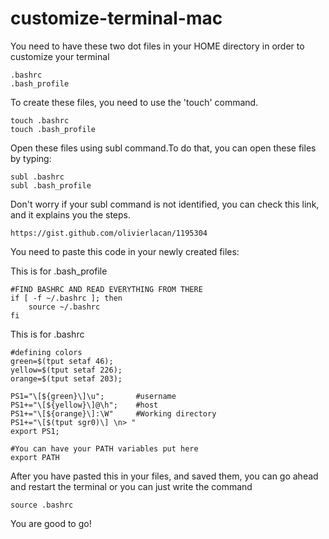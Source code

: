 # customize-terminal-mac

You need to have these two dot files in your HOME directory in order to customize your terminal

    .bashrc
    .bash_profile

To create these files, you need to use the 'touch' command.

    touch .bashrc
    touch .bash_profile
    
Open these files using subl command.To do that, you can open these files by typing:

    subl .bashrc
    subl .bash_profile

Don't worry if your subl command is not identified, you can check this link, and it explains you the steps. 
      
    https://gist.github.com/olivierlacan/1195304

You need to paste this code in your newly created files:

This is for .bash_profile
    
    #FIND BASHRC AND READ EVERYTHING FROM THERE
    if [ -f ~/.bashrc ]; then
        source ~/.bashrc
    fi
    
This is for .bashrc

    #defining colors
    green=$(tput setaf 46);
    yellow=$(tput setaf 226);
    orange=$(tput setaf 203);

    PS1="\[${green}\]\u";       #username
    PS1+="\[${yellow}\]@\h";    #host
    PS1+="\[${orange}\]:\W"     #Working directory
    PS1+="\[$(tput sgr0)\] \n> "
    export PS1;

    #You can have your PATH variables put here
    export PATH

After you have pasted this in your files, and saved them, you can go ahead and restart the terminal or you can just write the command

    source .bashrc
    
You are good to go! 

